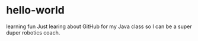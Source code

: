 # hello-world
learning fun
Just learing about GitHub for my Java class so I can be a super duper robotics coach.
